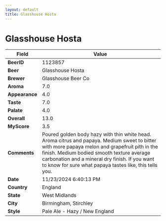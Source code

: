 ```yaml
---
layout: default
title: Glasshouse Hosta
---
```


# Glasshouse Hosta

| Field         | Value     |
|---------------|-----------|
| **BeerID** | 1123857 |
| **Beer** | Glasshouse Hosta |
| **Brewer** | Glasshouse Beer Co |
| **Aroma** | 7.0 |
| **Appearance** | 4.0 |
| **Taste** | 7.0 |
| **Palate** | 4.0 |
| **Overall** | 13.0 |
| **MyScore** | 3.5 |
| **Comments** | Poured golden body hazy with thin white head. Aroma citrus and papaya. Medium sweet to bitter with more papaya melon and grapefruit pith in the finish.  Medium bodied smooth texture average carbonation and a mineral dry finish.  If you want to know for sure what papaya tastes like, this tells you.  |
| **Date** | 11/23/2024 6:40:13 PM |
| **Country** | England |
| **State** | West Midlands |
| **City** | Birmingham, Stirchley |
| **Style** | Pale Ale - Hazy / New England |
